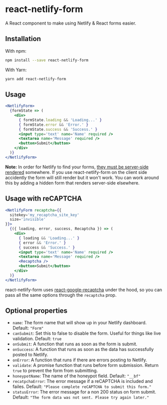 # react-netlify-form

A React component to make using Netlify & React forms easier.

## Installation

With npm:

```bash
npm install --save react-netlify-form
```

With Yarn:

```bash
yarn add react-netlify-form
```

## Usage

```jsx
<NetlifyForm>
  {formState => (
    <div>
      { formState.loading && 'Loading...' }
      { formState.error && 'Error.' }
      { formState.success && 'Success.' }
      <input type='text' name='Name' required />
      <textarea name='Message' required />
      <button>Submit</button>
    </div>
  )}
</NetlifyForm>
```

**Note:** In order for Netlify to find your forms, [they must be server-side rendered](https://www.netlify.com/docs/form-handling/) somewhere. If you use react-netlify-form on the client side accidently the form will still render but it won't work. You can work around this by adding a hidden form that renders server-side elsewhere.

## Usage with reCAPTCHA

```jsx
<NetlifyForm recaptcha={{
  sitekey='my_recaptcha_site_key'
  size='invisible'
}}>
  {({ loading, error, success, Recaptcha }) => (
    <div>
      { loading && 'Loading...' }
      { error && 'Error.' }
      { success && 'Success.' }
      <input type='text' name='Name' required />
      <textarea name='Message' required />
      <Recaptcha />
      <button>Submit</button>
    </div>
  )}
</NetlifyForm>
```

react-netlify-form uses [react-google-recaptcha](https://github.com/dozoisch/react-google-recaptcha) under the hood, so you can pass all the same options through the `recaptcha` prop.

## Optional properties

- `name`: The form name that will show up in your Netlify dashboard. Default: `"Form"`
- `canSubmit`: Set this to false to disable the form. Useful for things like live validation. Default: `true`
- `onSubmit`: A function that runs as soon as the form is submit.
- `onSuccess`: A function that runs as soon as the data has successfully posted to Netlify.
- `onError`: A function that runs if there are errors posting to Netlify.
- `validate`: A promise function that runs before form submission. Return `true` to prevent the form from submitting.
- `honeypotName`: The name of the honeypot field. Default: `"__bf"`
- `recatpchaError`: The error message if a reCAPTCHA is included and failes. Default: `"Please complete reCAPTCHA to submit this form."`
- `statusError`: The error message for a non 200 status on form submit. Default: `"The form data was not sent. Please try again later."`